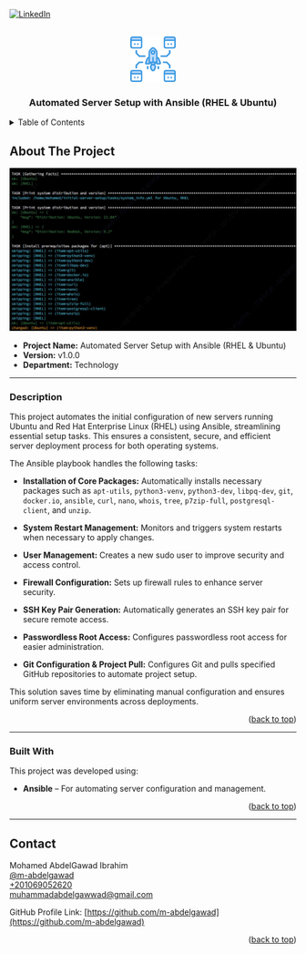<a name="readme-top"></a>

[![LinkedIn][linkedin-shield]][linkedin-url]

<!-- PROJECT LOGO -->
<br />
<div align="center">
    <img src="readme_files/logo.png" alt="Logo" width="80" height="80">

  <h3 align="center">Automated Server Setup with Ansible (RHEL & Ubuntu)</h3>

</div>

<!-- TABLE OF CONTENTS -->
<details>
  <summary>Table of Contents</summary>
  <ol>
    <li>
      <a href="#about-the-project">About The Project</a>
      <ul>
        <li><a href="#built-with">Built With</a></li>
      </ul>
    </li>
    <li><a href="#contact">Contact</a></li>
  </ol>
</details>

<!-- ABOUT THE PROJECT -->
## About The Project

<img src="readme_files/cover.jpg" alt="Cover Image">

* **Project Name:** Automated Server Setup with Ansible (RHEL & Ubuntu)  
* **Version:** v1.0.0  
* **Department:** Technology

---

### Description

This project automates the initial configuration of new servers running Ubuntu and Red Hat Enterprise Linux (RHEL) using Ansible, streamlining essential setup tasks. This ensures a consistent, secure, and efficient server deployment process for both operating systems.

The Ansible playbook handles the following tasks:

* **Installation of Core Packages:** Automatically installs necessary packages such as `apt-utils`, `python3-venv`, `python3-dev`, `libpq-dev`, `git`, `docker.io`, `ansible`, `curl`, `nano`, `whois`, `tree`, `p7zip-full`, `postgresql-client`, and `unzip`.

* **System Restart Management:** Monitors and triggers system restarts when necessary to apply changes.

* **User Management:** Creates a new sudo user to improve security and access control.

* **Firewall Configuration:** Sets up firewall rules to enhance server security.

* **SSH Key Pair Generation:** Automatically generates an SSH key pair for secure remote access.

* **Passwordless Root Access:** Configures passwordless root access for easier administration.

* **Git Configuration & Project Pull:** Configures Git and pulls specified GitHub repositories to automate project setup.

This solution saves time by eliminating manual configuration and ensures uniform server environments across deployments.

<p align="right">(<a href="#readme-top">back to top</a>)</p>

---

### Built With

This project was developed using:

* **Ansible** – For automating server configuration and management.

<p align="right">(<a href="#readme-top">back to top</a>)</p>

---

## Contact

Mohamed AbdelGawad Ibrahim  
[@m-abdelgawad](https://www.linkedin.com/in/m-abdelgawad/)  
<a href="tel:+201069052620">+201069052620</a>  
[muhammadabdelgawwad@gmail.com](mailto:muhammadabdelgawwad@gmail.com)

GitHub Profile Link: [https://github.com/m-abdelgawad](https://github.com/m-abdelgawad)

<p align="right">(<a href="#readme-top">back to top</a>)</p>

<!-- MARKDOWN LINKS & IMAGES -->
[linkedin-shield]: https://img.shields.io/badge/-LinkedIn-black.svg?style=for-the-badge&logo=linkedin&colorB=555
[linkedin-url]: https://www.linkedin.com/in/m-abdelgawad/

